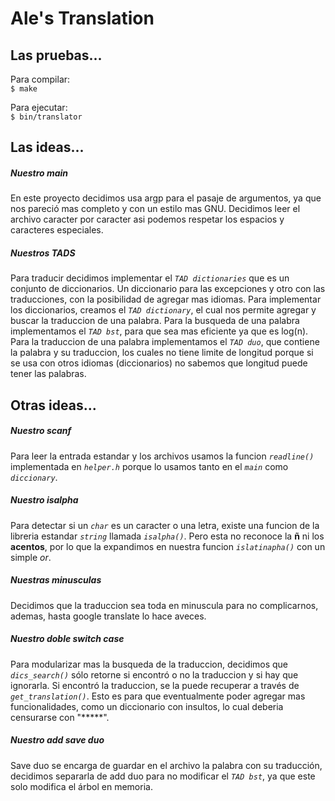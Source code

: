 # Ale's Translation

## Las pruebas...
Para compilar:  
`$ make`

Para ejecutar:  
`$ bin/translator`


## Las ideas...
##### Nuestro main
En este proyecto decidimos usa argp para el pasaje de argumentos, ya que nos pareció  mas completo y con un estilo mas GNU. Decidimos leer el archivo caracter por caracter asi podemos respetar los espacios y caracteres especiales.

##### Nuestros TADS
Para traducir decidimos implementar el *`TAD dictionaries`* que es un conjunto de diccionarios. Un diccionario para las excepciones y otro con las traducciones, con la posibilidad de agregar mas idiomas. Para implementar los diccionarios, creamos el *`TAD dictionary`*, el cual nos permite agregar y buscar la traduccion de una palabra. Para la busqueda de una palabra implementamos el *`TAD bst`*, para que sea mas eficiente ya que es log(n). Para la traduccion de una palabra implementamos el *`TAD duo`*, que contiene la palabra y su traduccion, los cuales no tiene limite de longitud porque si se usa con otros idiomas (diccionarios) no sabemos que longitud puede tener las palabras.

## Otras ideas...
##### Nuestro scanf
Para leer la entrada estandar y los archivos usamos la funcion *`readline()`* implementada en *`helper.h`* porque lo usamos tanto en el *`main`* como *`diccionary`*.

##### Nuestro isalpha
Para detectar si un *`char`* es un caracter o una letra, existe una funcion de la libreria estandar *`string`* llamada *`isalpha()`*. Pero esta no reconoce la **ñ** ni los **acentos**, por lo que la expandimos en nuestra funcion *`islatinapha()`* con un simple *or*.

##### Nuestras minusculas
Decidimos que la traduccion sea toda en minuscula para no complicarnos, ademas, hasta google translate lo hace aveces.

##### Nuestro doble switch case
Para modularizar mas la busqueda de la traduccion, decidimos que *`dics_search()`* sólo retorne si encontró o no la traduccion y si hay que ignorarla. Si encontró la traduccion, se la puede recuperar a través de *`get_translation()`*. Esto es para que eventualmente poder agregar mas funcionalidades, como un diccionario con insultos, lo cual deberia censurarse con "\*\*\*\*\*". 


##### Nuestro add save duo 
Save duo se encarga de guardar en el archivo la palabra con su traducción, decidimos separarla de add duo para no modificar el *`TAD bst`*, ya que este solo modifica el árbol en memoria.
